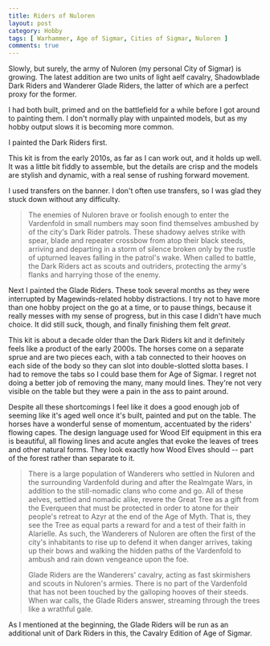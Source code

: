 ```yaml
---
title: Riders of Nuloren
layout: post
category: Hobby
tags: [ Warhammer, Age of Sigmar, Cities of Sigmar, Nuloren ]
comments: true
---
```


Slowly, but surely, the army of Nuloren (my personal City of Sigmar) is growing. The latest addition are two units of light aelf cavalry, Shadowblade Dark Riders and Wanderer Glade Riders, the latter of which are a perfect proxy for the former.

I had both built, primed and on the battlefield for a while before I got around to painting them. I don't normally play with unpainted models, but as my hobby output slows it is becoming more common.

I painted the Dark Riders first.

This kit is from the early 2010s, as far as I can work out, and it holds up well. It was a little bit fiddly to assemble, but the details are crisp and the models are stylish and dynamic, with a real sense of rushing forward movement.

I used transfers on the banner. I don't often use transfers, so I was glad they stuck down without any difficulty.

> The enemies of Nuloren brave or foolish enough to enter the Vardenfold in small numbers may soon find themselves ambushed by of the city's Dark Rider patrols. These shadowy aelves strike with spear, blade and repeater crossbow from atop their black steeds, arriving and departing in a storm of silence broken only by the rustle of upturned leaves falling in the patrol's wake. When called to battle, the Dark Riders act as scouts and outriders, protecting the army's flanks and harrying those of the enemy.

Next I painted the Glade Riders. These took several months as they were interrupted by Magewinds-related hobby distractions. I try not to have more than one hobby project on the go at a time, or to pause things, because it really messes with my sense of progress, but in this case I didn't have much choice. It did still suck, though, and finally finishing them felt *great*.

This kit is about a decade older than the Dark Riders kit and it definitely feels like a product of the early 2000s. The horses come on a separate sprue and are two pieces each, with a tab connected to their hooves on each side of the body so they can slot into double-slotted slotta bases. I had to remove the tabs so I could base them for Age of Sigmar. I regret not doing a better job of removing the many, many mould lines. They're not very visible on the table but they were a pain in the ass to paint around.

Despite all these shortcomings I feel like it does a good enough job of seeming like it's aged well once it's built, painted and put on the table. The horses have a wonderful sense of momentum, accentuated by the riders' flowing capes. The design language used for Wood Elf equipment in this era is beautiful, all flowing lines and acute angles that evoke the leaves of trees and other natural forms. They look exactly how Wood Elves should -- part of the forest rather than separate to it.

> There is a large population of Wanderers who settled in Nuloren and the surrounding Vardenfold during and after the Realmgate Wars, in addition to the still-nomadic clans who come and go. All of these aelves, settled and nomadic alike, revere the Great Tree as a gift from the Everqueen that must be protected in order to atone for their people's retreat to Azyr at the end of the Age of Myth. That is, they see the Tree as equal parts a reward for and a test of their faith in Alarielle. As such, the Wanderers of Nuloren are often the first of the city's inhabitants to rise up to defend it when danger arrives, taking up their bows and walking the hidden paths of the Vardenfold to ambush and rain down vengeance upon the foe. 
>
> Glade Riders are the Wanderers' cavalry, acting as fast skirmishers and scouts in Nuloren's armies. There is no part of the Vardenfold that has not been touched by the galloping hooves of their steeds. When war calls, the Glade Riders answer, streaming through the trees like a wrathful gale.

As I mentioned at the beginning, the Glade Riders will be run as an additional unit of Dark Riders in this, the Cavalry Edition of Age of Sigmar.